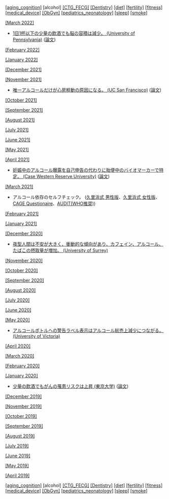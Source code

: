 [\[aging_cognition\]](aging_cognition.md) \[alcohol\] [\[CTG_FECG\]](CTG_FECG.md) [\[Dentistry\]](Dentistry.md) [\[diet\]](diet.md) [\[fertility\]](fertility.md) [\[fitness\]](fitness.md) [\[medical_device\]](medical_device.md) [\[ObGyn\]](ObGyn.md) [\[pediatrics_neonatology\]](pediatrics_neonatology.md) [\[sleep\]](sleep.md) [\[smoke\]](smoke.md)

[\[March 2022\]](2203.md)
* [1日1杯以下の少量の飲酒でも脳の容積は減少。 (University of Pennsylvania)](https://penntoday.upenn.edu/news/one-alcoholic-drink-day-linked-reduced-brain-size) ([論文](https://doi.org/10.1038/s41467-022-28735-5))

[\[February 2022\]](2202.md)

[\[January 2022\]](2201.md)

[\[December 2021\]](2112.md)

[\[November 2021\]](2111.md)
* [唯一アルコールだけが心房粗動の原因になる。 (UC San Francisco)](https://www.ucsf.edu/news/2021/11/421881/only-alcohol-not-caffeine-diet-or-lack-sleep-might-trigger-heart-rhythm) ([論文](http://dx.doi.org/10.1001/jamacardio.2021.5010))

[\[October 2021\]](2110.md)

[\[September 2021\]](2109.md)

[\[August 2021\]](2108.md)

[\[July 2021\]](2107.md)

[\[June 2021\]](2106.md)

[\[May 2021\]](2105.md)

[\[April 2021\]](2104.md)
* [妊娠中のアルコール曝露を自己申告の代わりに胎便中のバイオマーカーで特定。 (Case Western Reserve University)](https://case.edu/medicine/admission/about/newsroom/our-latest-news/meconium-may-provide-clues-fetal-alcohol-exposure-forecast-behavioral-issues-later-childhood) ([論文](https://www.sciencedirect.com/science/article/abs/pii/S0376871620306025))

[\[March 2021\]](2103.md)
* アルコール依存のセルフチェック。 ([久里浜式 男性版](https://kurihama.hosp.go.jp/hospital/screening/kast-m.html)、[久里浜式 女性版](https://kurihama.hosp.go.jp/hospital/screening/kast-f.html)、[CAGE Questionaire](https://kurihama.hosp.go.jp/hospital/screening/cage.html)、[AUDIT(WHO推奨)](https://auditscreen.org/check-your-drinking/))

[\[February 2021\]](2102.md)

[\[January 2021\]](2101.md)

[\[December 2020\]](2012.md)
* [夜型人間は不安が大きく、衝動的な傾向があり、カフェイン、アルコール、たばこの摂取量が増加。 (University of Surrey)](https://www.surrey.ac.uk/news/young-people-who-go-bed-later-drink-and-smoke-more-due-their-impulsivity)

[\[November 2020\]](2011.md)

[\[October 2020\]](2010.md)

[\[September 2020\]](2009.md)

[\[August 2020\]](2008.md)

[\[July 2020\]](2007.md)

[\[June 2020\]](2006.md)

[\[May 2020\]](2005.md)
* [アルコールボトルへの警告ラベル表示はアルコール総売上減少につながる。 (University of Victoria)](https://www.uvic.ca/research/centres/cisur/projects/active/projects/northern-territories-alcohol-study.php)

[\[April 2020\]](2004.md)

[\[March 2020\]](2003.md)

[\[February 2020\]](2002.md)

[\[January 2020\]](2001.md)
* [少量の飲酒でもがんの罹患リスクは上昇 (東京大学)](https://www.m.u-tokyo.ac.jp/news/admin/release_20191209.pdf) ([論文](https://acsjournals.onlinelibrary.wiley.com/doi/10.1002/cncr.32590))

[\[December 2019\]](1912.md)

[\[November 2019\]](1911.md)

[\[October 2019\]](1910.md)

[\[September 2019\]](1909.md)

[\[August 2019\]](1908.md)

[\[July 2019\]](1907.md)

[\[June 2019\]](1906.md)

[\[May 2019\]](1905.md)

[\[April 2019\]](1904.md)

[\[aging_cognition\]](aging_cognition.md) \[alcohol\] [\[CTG_FECG\]](CTG_FECG.md) [\[Dentistry\]](Dentistry.md) [\[diet\]](diet.md) [\[fertility\]](fertility.md) [\[fitness\]](fitness.md) [\[medical_device\]](medical_device.md) [\[ObGyn\]](ObGyn.md) [\[pediatrics_neonatology\]](pediatrics_neonatology.md) [\[sleep\]](sleep.md) [\[smoke\]](smoke.md)
